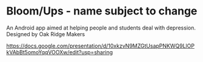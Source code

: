 # Bloom/Ups - name subject to change
An Android app aimed at helping people and students deal with depression.
Designed by Oak Ridge Makers

https://docs.google.com/presentation/d/10xkzvN9MZGtUsapPNKWQ9LlOPkVAbBt5omoYqqVOOXw/edit?usp=sharing
